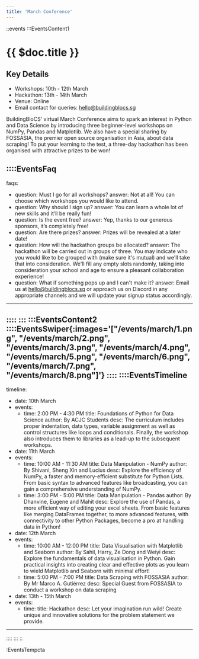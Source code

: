 ```yaml
---
title: 'March Conference'
---
```


::events
:::EventsContent1
# {{ $doc.title }}
## Key Details
* Workshops: 10th - 12th March
* Hackathon: 13th - 14th March
* Venue: Online
* Email contact for queries: hello@buildingblocs.sg

BuildingBloCS’ virtual March Conference aims to spark an interest in Python and Data Science by introducing three beginner-level workshops on NumPy, Pandas and Matplotlib. We also have a special sharing by FOSSASIA, the premier open source organisation in Asia, about data scraping! To put your learning to the test, a three-day hackathon has been organised with attractive prizes to be won!

::::EventsFaq
---
faqs:
 - question: Must I go for all workshops?
   answer: Not at all! You can choose which workshops you would like to attend.
 - question: Why should I sign up?
   answer: You can learn a whole lot of new skills and it’ll be really fun!
 - question: Is the event free?
   answer: Yep, thanks to our generous sponsors, it’s completely free!
 - question: Are there prizes?
   answer: Prizes will be revealed at a later date!
 - question: How will the hackathon groups be allocated?
   answer: The hackathon will be carried out in groups of three. You may indicate who you would like to be grouped with (make sure it's mutual) and we'll take that into consideration. We'll fill any empty slots randomly, taking into consideration your school and age to ensure a pleasant collaboration experience!
 - question: What if something pops up and I can't make it?
   answer: Email us at hello@buildingblocs.sg or approach us on Discord in any appropriate channels and we will update your signup status accordingly.
---
::::
:::
:::EventsContent2
::::EventsSwiper{:images='["/events/march/1.png", "/events/march/2.png", "/events/march/3.png", "/events/march/4.png", "/events/march/5.png", "/events/march/6.png", "/events/march/7.png", "/events/march/8.png"]'} 
::::
::::EventsTimeline
---
timeline:
- date: 10th March
- events:
  - time: 2:00 PM - 4:30 PM
    title: Foundations of Python for Data Science
    author: By ACJC Students
    desc: The curriculum includes proper indentation, data types, variable assignment as well as control structures like loops and conditionals. Finally, the workshop also introduces them to libraries as a lead-up to the subsequent workshops.
- date: 11th March
- events:
  - time: 10:00 AM - 11:30 AM
    title: Data Manipulation - NumPy
    author: By Shivani, Sheng Xin and Lucius
    desc: Explore the efficiency of NumPy, a faster and memory-efficient substitute for Python Lists. From basic syntax to advanced features like broadcasting, you can gain a comprehensive understanding of NumPy.
  - time: 3:00 PM - 5:00 PM
    title: Data Manipulation - Pandas
    author: By Dhanvine, Eugene and Mahit
    desc: Explore the use of Pandas, a more efficient way of editing your excel sheets. From basic features like merging DataFrames together, to more advanced features, with connectivity to other Python Packages, become a pro at handling data in Python!
- date: 12th March
- events:
  - time: 10:00 AM - 12:00 PM
    title: Data Visualisation with Matplotlib and Seaborn
    author: By Sahil, Harry, Ze Dong and Weiyi
    desc: Explore the fundamentals of data visualisation in Python. Gain practical insights into creating clear and effective plots as you learn to wield Matplotlib and Seaborn with minimal effort!
  - time: 5:00 PM - 7:00 PM
    title: Data Scraping with FOSSASIA
    author: By Mr Marco A. Gutiérrez
    desc: Special Guest from FOSSASIA to conduct a workshop on data scraping
- date: 13th - 15th March
- events:
  - time:
    title: Hackathon
    desc: Let your imagination run wild! Create unique and innovative solutions for the problem statement we provide.
---
::::
:::
::

:EventsTempcta